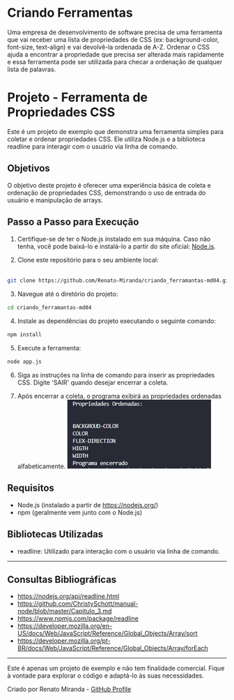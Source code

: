 # Criando Ferramentas

Uma empresa de desenvolvimento de software precisa de uma ferramenta
que vai receber uma lista de propriedades de CSS (ex: background-color,
font-size, text-align) e vai devolvê-la ordenada de A-Z.
Ordenar o CSS ajuda a encontrar a propriedade que precisa ser alterada
mais rapidamente e essa ferramenta pode ser utilizada para checar a
ordenação de qualquer lista de palavras.

# Projeto - Ferramenta de Propriedades CSS

Este é um projeto de exemplo que demonstra uma ferramenta simples para coletar e ordenar propriedades CSS. Ele utiliza Node.js e a biblioteca readline para interagir com o usuário via linha de comando.

## Objetivos

O objetivo deste projeto é oferecer uma experiência básica de coleta e ordenação de propriedades CSS, demonstrando o uso de entrada do usuário e manipulação de arrays.

## Passo a Passo para Execução

1. Certifique-se de ter o Node.js instalado em sua máquina. Caso não tenha, você pode baixá-lo e instalá-lo a partir do site oficial: [Node.js](https://nodejs.org/).

2. Clone este repositório para o seu ambiente local:

```bash

git clone https://github.com/Renato-Miranda/criando_ferramantas-md04.git
```

3. Navegue até o diretório do projeto:

```bash
cd criando_ferramantas-md04
```

4. Instale as dependências do projeto executando o seguinte comando:

```bash
npm install
```

5. Execute a ferramenta:

```bash
node app.js
```

6. Siga as instruções na linha de comando para inserir as propriedades CSS. Digite 'SAIR' quando desejar encerrar a coleta.

7. Após encerrar a coleta, o programa exibirá as propriedades ordenadas alfabeticamente.
   <img>![Alt text](image.png)<img/>

## Requisitos

- Node.js (instalado a partir de https://nodejs.org/)
- npm (geralmente vem junto com o Node.js)

## Bibliotecas Utilizadas

- readline: Utilizado para interação com o usuário via linha de comando.

---

## Consultas Bibliográficas

- https://nodejs.org/api/readline.html
- https://github.com/ChristySchott/manual-node/blob/master/Capitulo_3.md
- https://www.npmjs.com/package/readline
- https://developer.mozilla.org/en-US/docs/Web/JavaScript/Reference/Global_Objects/Array/sort
- https://developer.mozilla.org/pt-BR/docs/Web/JavaScript/Reference/Global_Objects/Array/forEach

---

Este é apenas um projeto de exemplo e não tem finalidade comercial. Fique à vontade para explorar o código e adaptá-lo às suas necessidades.

Criado por Renato Miranda - [GitHub Profile](https://github.com/Renato-Miranda)
